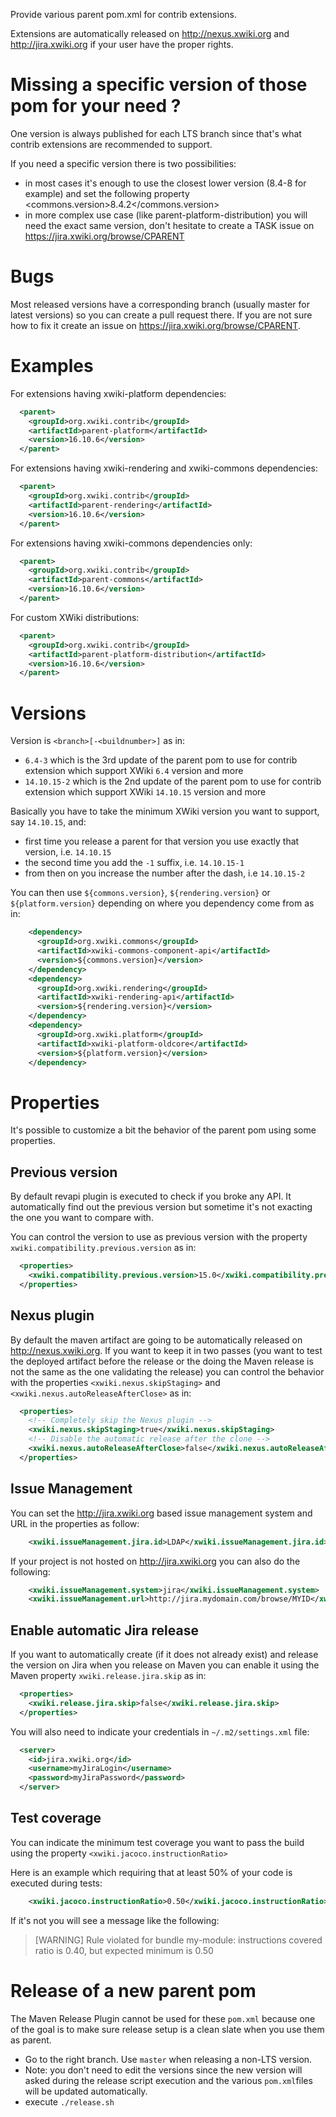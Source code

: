 Provide various parent pom.xml for contrib extensions.

Extensions are automatically released on http://nexus.xwiki.org and http://jira.xwiki.org if your user have the proper rights.

# Missing a specific version of those pom for your need ?

One version is always published for each LTS branch since that's what contrib extensions are recommended to support.

If you need a specific version there is two possibilities:
* in most cases it's enough to use the closest lower version (8.4-8 for example) and set the following property <commons.version>8.4.2</commons.version>
* in more complex use case (like parent-platform-distribution) you will need the exact same version, don't hesitate to create a TASK issue on https://jira.xwiki.org/browse/CPARENT

# Bugs

Most released versions have a corresponding branch (usually master for latest versions) so you can create a pull request there. If you are not sure how to fix it create an issue on https://jira.xwiki.org/browse/CPARENT.

# Examples

For extensions having xwiki-platform dependencies:

```xml
  <parent>
    <groupId>org.xwiki.contrib</groupId>
    <artifactId>parent-platform</artifactId>
    <version>16.10.6</version>
  </parent>
```

For extensions having xwiki-rendering and xwiki-commons dependencies:

```xml
  <parent>
    <groupId>org.xwiki.contrib</groupId>
    <artifactId>parent-rendering</artifactId>
    <version>16.10.6</version>
  </parent>
```

For extensions having xwiki-commons dependencies only:

```xml
  <parent>
    <groupId>org.xwiki.contrib</groupId>
    <artifactId>parent-commons</artifactId>
    <version>16.10.6</version>
  </parent>
```

For custom XWiki distributions:

```xml
  <parent>
    <groupId>org.xwiki.contrib</groupId>
    <artifactId>parent-platform-distribution</artifactId>
    <version>16.10.6</version>
  </parent>
```

# Versions

Version is `<branch>[-<buildnumber>]` as in:

* `6.4-3` which is the 3rd update of the parent pom to use for contrib extension which support XWiki ``6.4`` version and more
* `14.10.15-2` which is the 2nd update of the parent pom to use for contrib extension which support XWiki ``14.10.15`` version and more

Basically you have to take the minimum XWiki version you want to support, say ``14.10.15``, and:

* first time you release a parent for that version you use exactly that version, i.e. ``14.10.15``
* the second time you add the ``-1`` suffix, i.e. ``14.10.15-1``
* from then on you increase the number after the dash, i.e ``14.10.15-2``

You can then use `${commons.version}`, `${rendering.version}` or `${platform.version}` depending on where you dependency come from as in:

```xml
    <dependency>
      <groupId>org.xwiki.commons</groupId>
      <artifactId>xwiki-commons-component-api</artifactId>
      <version>${commons.version}</version>
    </dependency>
    <dependency>
      <groupId>org.xwiki.rendering</groupId>
      <artifactId>xwiki-rendering-api</artifactId>
      <version>${rendering.version}</version>
    </dependency>
    <dependency>
      <groupId>org.xwiki.platform</groupId>
      <artifactId>xwiki-platform-oldcore</artifactId>
      <version>${platform.version}</version>
    </dependency>
```

# Properties

It's possible to customize a bit the behavior of the parent pom using some properties.

## Previous version

By default revapi plugin is executed to check if you broke any API. It automatically find out the previous version but sometime it's not exacting the one you want to compare with.

You can control the version to use as previous version with the property `xwiki.compatibility.previous.version` as in:

```xml
  <properties>
    <xwiki.compatibility.previous.version>15.0</xwiki.compatibility.previous.version>
  </properties>
```

## Nexus plugin

By default the maven artifact are going to be automatically released on http://nexus.xwiki.org. If you want to keep it in two passes (you want to test the deployed artifact before the release or the doing the Maven release is not the same as the one validating the release) you can control the behavior with the properties `<xwiki.nexus.skipStaging>` and `<xwiki.nexus.autoReleaseAfterClose>` as in:

```xml
  <properties>
    <!-- Completely skip the Nexus plugin -->
    <xwiki.nexus.skipStaging>true</xwiki.nexus.skipStaging>
    <!-- Disable the automatic release after the clone -->
    <xwiki.nexus.autoReleaseAfterClose>false</xwiki.nexus.autoReleaseAfterClose>
  </properties>
```

## Issue Management

You can set the http://jira.xwiki.org based issue management system and URL in the properties as follow:

```xml
    <xwiki.issueManagement.jira.id>LDAP</xwiki.issueManagement.jira.id>
```

If your project is not hosted on http://jira.xwiki.org you can also do the following:

```xml
    <xwiki.issueManagement.system>jira</xwiki.issueManagement.system>
    <xwiki.issueManagement.url>http://jira.mydomain.com/browse/MYID</xwiki.issueManagement.url>
```

## Enable automatic Jira release

If you want to automatically create (if it does not already exist) and release the version on Jira when you release on Maven you can enable it using the Maven property `xwiki.release.jira.skip` as in:

```xml
  <properties>
    <xwiki.release.jira.skip>false</xwiki.release.jira.skip>
  </properties>
```

You will also need to indicate your credentials in `~/.m2/settings.xml` file:

```xml
  <server>
    <id>jira.xwiki.org</id>
    <username>myJiraLogin</username>
    <password>myJiraPassword</password>
  </server>
```

## Test coverage

You can indicate the minimum test coverage you want to pass the build using the property `<xwiki.jacoco.instructionRatio>`

Here is an example which requiring that at least 50% of your code is executed during tests: 

```xml
    <xwiki.jacoco.instructionRatio>0.50</xwiki.jacoco.instructionRatio>
```

If it's not you will see a message like the following:

> [WARNING] Rule violated for bundle my-module: instructions covered ratio is 0.40, but expected minimum is 0.50

# Release of a new parent pom

The Maven Release Plugin cannot be used for these `pom.xml` because one of the goal is to make sure release setup is a clean slate when you use them as parent.

* Go to the right branch. Use `master` when releasing a non-LTS version.
* Note: you don't need to edit the versions since the new version will asked during the release script execution and the various `pom.xml`files will be updated automatically.
* execute `./release.sh`
